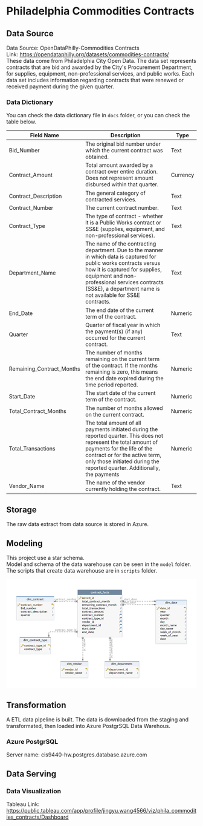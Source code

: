 # Philadelphia Commodities Contracts

## Data Source

Data Source: OpenDataPhilly-Commodities Contracts </br>
Link: https://opendataphilly.org/datasets/commodities-contracts/ </br>
These data come from Philadelphia City Open Data. The data set represents contracts that are bid and awarded by the City's Procurement Department, for supplies, equipment, non-professional services, and public works. Each data set includes information regarding contracts that were renewed or received payment during the given quarter.

### Data Dictionary

You can check the data dictionary file in `docs` folder, or you can check the table below. </br>

| Field Name | Description | Type |
|------|------|------|
| Bid_Number|The original bid number under which the current contract was obtained.|Text|
|Contract_Amount|Total amount awarded by a contract over entire duration. Does not represent amount disbursed within that quarter.|Currency|
|Contract_Description|The general category of contracted services.|Text|
|Contract_Number|The current contract number.|Text|
|Contract_Type|The type of contract - whether it is a Public Works contract or SS&E (supplies, equipment, and non-professional services).|Text|
|Department_Name|The name of the contracting department. Due to the manner in which data is captured for public works contracts versus how it is captured for supplies, equipment and non-professional services contracts (SS&E), a department name is not available for SS&E contracts.|Text|
|End_Date|The end date of the current term of the contract.|Numeric|
|Quarter|Quarter of fiscal year in which the payment(s) (if any) occurred for the current contract.|Text|
|Remaining_Contract_Months|The number of months remaining on the current term of the contract. If the months remaining is zero, this means the end date expired during the time period reported.|Numeric|
|Start_Date|The start date of the current term of the contract.|Numeric|
|Total_Contract_Months|The number of months allowed on the current contract.|Numeric|
|Total_Transactions|The total amount of all payments initiated during the reported quarter. This does not represent the total amount of payments for the life of the contract or for the active term, only those initiated during the reported quarter. Additionally, the payments|Numeric|
|Vendor_Name|The name of the vendor currently holding the contract.|Text|

## Storage

The raw data extract from data source is stored in Azure.

## Modeling

This project use a star schema. </br>
Model and schema of the data warehouse can be seen in the `model` folder. The scripts that create data warehouse are in `scripts` folder. </br>

![star shema of this project](/model/star_schema.png)

## Transformation

A ETL data pipeline is built. The data is downloaded from the staging and transformated, then loaded into Azure PostgrSQL Data Warehous.

### Azure PostgrSQL

Server name: cis9440-hw.postgres.database.azure.com
<!---Admin username: homework--->
<!---password: cis9440-hw--->

## Data Serving

### Data Visualization

Tableau Link: https://public.tableau.com/app/profile/jingyu.wang4566/viz/phila_commodities_contracts/Dashboard
